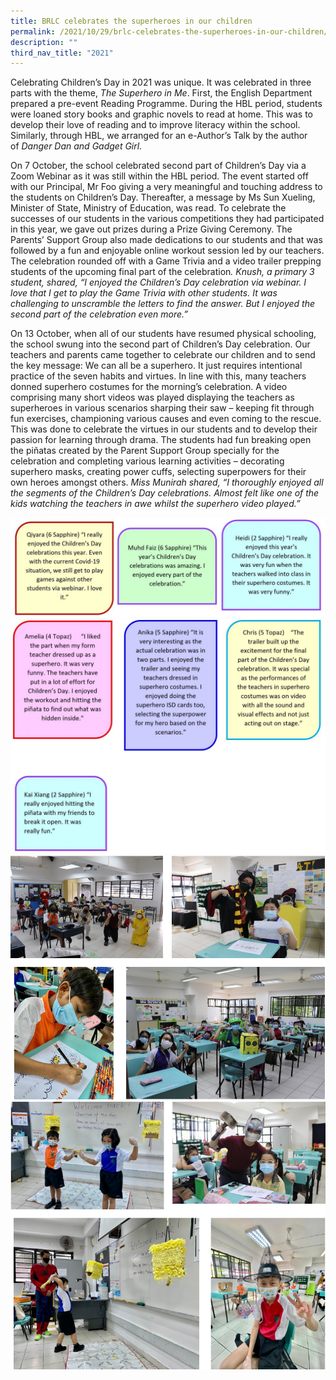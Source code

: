 ```yaml
---
title: BRLC celebrates the superheroes in our children
permalink: /2021/10/29/brlc-celebrates-the-superheroes-in-our-children/
description: ""
third_nav_title: "2021"
---
```

<p>Celebrating Children’s Day in 2021 was unique. It was celebrated in three parts with the theme,&nbsp;<em>The Superhero in Me</em>. First, the English Department prepared a pre-event Reading Programme. During the HBL period, students were loaned story books and graphic novels to read at home. This was to develop their love of reading and to improve literacy within the school. Similarly, through HBL, we arranged for an e-Author’s Talk by the author of&nbsp;<em>Danger Dan and Gadget Girl.</em></p>
<p>On 7 October, the school celebrated second part of Children’s Day via a Zoom Webinar as it was still within the HBL period. The event started off with our Principal, Mr Foo giving a very meaningful and touching address to the students on Children’s Day. Thereafter, a message by Ms Sun Xueling, Minister of State, Ministry of Education, was read. To celebrate the successes of our students in the various competitions they had participated in this year, we gave out prizes during a Prize Giving Ceremony. The Parents’ Support Group also made dedications to our students and that was followed by a fun and enjoyable online workout session led by our teachers. The celebration rounded off with a Game Trivia and a video trailer prepping students of the upcoming final part of the celebration<em>. Knush, a primary 3 student, shared, “I enjoyed the Children’s Day celebration via webinar. I love that I get to play the Game Trivia with other students. It was challenging to unscramble the letters to find the answer. But I enjoyed the second part of the celebration even more.”</em></p>
<p>On 13 October, when all of our students have resumed physical schooling, the school swung into the second part of Children’s Day celebration. Our teachers and parents came together to celebrate our children and to send the key message: We can all be a superhero. It just requires intentional practice of the seven habits and virtues. In line with this, many teachers donned superhero costumes for the morning’s celebration. A video comprising many short videos was played displaying the teachers as superheroes in various scenarios sharping their saw – keeping fit through fun exercises, championing various causes and even coming to the rescue. This was done to celebrate the virtues in our students and to develop their passion for learning through drama. The students had fun breaking open the piñatas created by the Parent Support Group specially for the celebration and completing various learning activities – decorating superhero masks, creating power cuffs, selecting superpowers for their own heroes amongst others.&nbsp;<em>Miss Munirah shared, “I thoroughly enjoyed all the segments of the Children’s Day celebrations. Almost felt like one of the kids watching the teachers in awe whilst the superhero video played.”</em></p>
<img src="/images/1-1024x322.jpg">
<img src="/images/2-1024x764.jpg">
<img src="/images/superheroes.png">
<img src="/images/superheroes1.png">